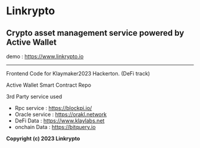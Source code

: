 # Linkrypto

## Crypto asset management service powered by Active Wallet

demo : https://www.linkrypto.io

---

Frontend Code for Klaymaker2023 Hackerton. (DeFi track)

Active Wallet Smart Contract Repo

3rd Party service used

- Rpc service : https://blockpi.io/
- Oracle service : https://orakl.network
- DeFi Data : https://www.klaylabs.net
- onchain Data : https://bitquery.io

**Copyright (c) 2023 Linkrypto**
